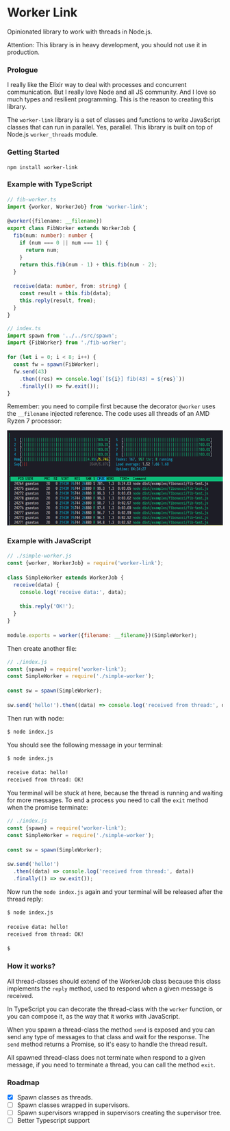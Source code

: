 # Worker Link

Opinionated library to work with threads in Node.js.

Attention: This library is in heavy development, you should not use it in production.

### Prologue

I really like the Elixir way to deal with processes and concurrent communication. But I really love Node and all JS community. And I love so much types and resilient programming. This is the reason to creating this library.

The `worker-link` library is a set of classes and functions to write JavaScript classes that can run in parallel. Yes, parallel. This library is built on top of Node.js `worker_threads` module.

### Getting Started

```
npm install worker-link
```

### Example with TypeScript

```typescript
// fib-worker.ts
import {worker, WorkerJob} from 'worker-link';

@worker({filename: __filename})
export class FibWorker extends WorkerJob {
  fib(num: number): number {
    if (num === 0 || num === 1) {
      return num;
    }
    return this.fib(num - 1) + this.fib(num - 2);
  }

  receive(data: number, from: string) {
    const result = this.fib(data);
    this.reply(result, from);
  }
}
```

```typescript
// index.ts
import spawn from '../../src/spawn';
import {FibWorker} from './fib-worker';

for (let i = 0; i < 8; i++) {
  const fw = spawn(FibWorker);
  fw.send(43)
    .then((res) => console.log(`[${i}] fib(43) = ${res}`))
    .finally(() => fw.exit());
}
```

Remember: you need to compile first because the decorator `@worker` uses the `__filename` injected reference. The code uses all threads of an AMD Ryzen 7 processor:

![demo image](https://raw.githubusercontent.com/gustavofsantos/worker-link/master/res/demo1.png 'Resource usage')

### Example with JavaScript

```javascript
// ./simple-worker.js
const {worker, WorkerJob} = require('worker-link');

class SimpleWorker extends WorkerJob {
  receive(data) {
    console.log('receive data:', data);

    this.reply('OK!');
  }
}

module.exports = worker({filename: __filename})(SimpleWorker);
```

Then create another file:

```javascript
// ./index.js
const {spawn} = require('worker-link');
const SimpleWorker = require('./simple-worker');

const sw = spawn(SimpleWorker);

sw.send('hello!').then((data) => console.log('received from thread:', data));
```

Then run with node:

```bash
$ node index.js
```

You should see the following message in your terminal:

```bash
$ node index.js

receive data: hello!
received from thread: OK!

```

You terminal will be stuck at here, because the thread is running and waiting for more messages. To end a process you need to call the `exit` method when the promise terminate:

```javascript
// ./index.js
const {spawn} = require('worker-link');
const SimpleWorker = require('./simple-worker');

const sw = spawn(SimpleWorker);

sw.send('hello!')
  .then((data) => console.log('received from thread:', data))
  .finally(() => sw.exit());
```

Now run the `node index.js` again and your terminal will be released after the thread reply:

```bash
$ node index.js

receive data: hello!
received from thread: OK!

$
```

### How it works?

All thread-classes should extend of the WorkerJob class because this class implements the `reply` method, used to respond when a given message is received.

In TypeScript you can decorate the thread-class with the `worker` function, or you can compose it, as the way that it works with JavaScript.

When you spawn a thread-class the method `send` is exposed and you can send any type of messages to that class and wait for the response. The `send` method returns a Promise, so it's easy to handle the thread result.

All spawned thread-class does not terminate when respond to a given message, if you need to terminate a thread, you can call the method `exit`.

### Roadmap

- [x] Spawn classes as threads.
- [ ] Spawn classes wrapped in supervisors.
- [ ] Spawn supervisors wrapped in supervisors creating the supervisor tree.
- [ ] Better Typescript support
